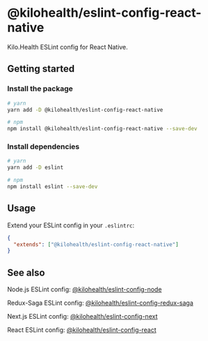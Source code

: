 # @kilohealth/eslint-config-react-native

Kilo.Health ESLint config for React Native.

## Getting started

### Install the package

```bash
# yarn
yarn add -D @kilohealth/eslint-config-react-native

# npm
npm install @kilohealth/eslint-config-react-native --save-dev
```

### Install dependencies

```bash
# yarn
yarn add -D eslint

# npm
npm install eslint --save-dev
```

## Usage

Extend your ESLint config in your `.eslintrc`:

```json
{
  "extends": ["@kilohealth/eslint-config-react-native"]
}
```

## See also

Node.js ESLint config:
[@kilohealth/eslint-config-node](https://npm.im/@kilohealth/eslint-config-node)

Redux-Saga ESLint config:
[@kilohealth/eslint-config-redux-saga](https://npm.im/@kilohealth/eslint-config-redux-saga)

Next.js ESLint config:
[@kilohealth/eslint-config-next](https://npm.im/@kilohealth/eslint-config-next)

React ESLint config:
[@kilohealth/eslint-config-react](https://npm.im/@kilohealth/eslint-config-react)
